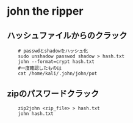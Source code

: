 # john the ripper

## ハッシュファイルからのクラック

``` shell
    # passwdとshadowをハッシュ化
    sudo unshadow passwod shadow > hash.txt
    john --format=crypt hash.txt
    #一度確認したものは
    cat /home/kali/.john/john/pot
```

## zipのパスワードクラック
  
``` shell
    zip2john <zip_file> > hash.txt
    john hash.txt
```
